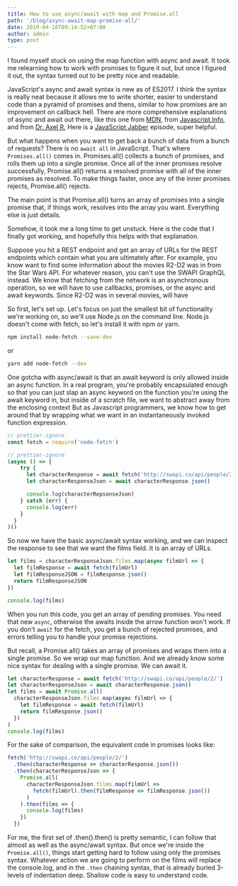```yaml
---
title: How to use async/await with map and Promise.all
path: '/blog/async-await-map-promise-all/'
date: 2019-04-16T09:14:52+07:00
author: admin
type: post
---
```


I found myself stuck on using the map function with async and await. It took me relearning how to work with promises to figure it out, but once I figured it out, the syntax turned out to be pretty nice and readable.

JavaScript's async and await syntax is new as of ES2017. I think the syntax is really neat because it allows me to write shorter, easier to understand code than a pyramid of promises and thens, similar to how promises are an improvement on callback hell. There are more comprehensive explanations of async and await out there, like this one from [MDN](https://developer.mozilla.org/en-US/docs/Web/JavaScript/Reference/Statements/async_function), from [Javascript.Info](https://javascript.info/async-await), and from [Dr. Axel R.](http://2ality.com/2016/10/async-function-tips.html) Here is a [JavaScript Jabber](https://devchat.tv/js-jabber/jsj-329-promises-promise-finally-and-async-await-with-valeri-karpov/) episode, super helpful.

But what happens when you want to get back a bunch of data from a bunch of requests? There is no `await all` in JavaScript. That's where `Promises.all()` comes in. Promises.all() collects a bunch of promises, and rolls them up into a single promise. Once all of the inner promises resolve successfully, Promise.all() returns a resolved promise with all of the inner promises as resolved. To make things faster, once any of the inner promises rejects, Promise.all() rejects.

The main point is that Promise.all() turns an array of promises into a single promise that, if things work, resolves into the array you want. Everything else is just details.

Somehow, it took me a long time to get unstuck. Here is the code that I finally got working, and hopefully this helps with that explanation.

Suppose you hit a REST endpoint and get an array of URLs for the REST endpoints which contain what you are ultimately after. For example, you know want to find some information about the movies R2-D2 was in from the Star Wars API. For whatever reason, you can't use the SWAPI GraphQL instead. We know that fetching from the network is an asynchronous operation, so we will have to use callbacks, promises, or the async and await keywords. Since R2-D2 was in several movies, will have

So first, let's set up. Let's focus on just the smallest bit of functionality we're working on, so we'll use Node.js on the command line. Node.js doesn't come with fetch, so let's install it with npm or yarn.

```bash
npm install node-fetch --save-dev
```

or

```bash
yarn add node-fetch --dev
```

One gotcha with async/await is that an await keyword is only allowed inside an async function. In a real program, you're probably encapsulated enough so that you can just slap an async keyword on the function you're using the await keyword in, but inside of a scratch file, we want to abstract away from the enclosing context But as Javascript programmers, we know how to get around that by wrapping what we want in an instantaneously invoked function expression.

```javascript
// prettier-ignore
const fetch = require('node-fetch')

// prettier-ignore
(async () => {
    try {
      let characterResponse = await fetch('http://swapi.co/api/people/2/')
      let characterResponseJson = await characterResponse.json()

      console.log(characterRepsonseJson)
    } catch (err) {
      console.log(err)
    }
  }
)()
```

So now we have the basic async/await syntax working, and we can inspect the response to see that we want the films field. It is an array of URLs.

```javascript
let films = characterResponseJson.films.map(async filmUrl => {
  let filmResponse = await fetch(filmUrl)
  let filmResponseJSON = filmResponse.json()
  return filmResponseJSON
})

console.log(films)
```

When you run this code, you get an array of pending promises. You need that new `async`, otherwise the awaits inside the arrow function won't work. If you don't `await` for the fetch, you get a bunch of rejected promises, and errors telling you to handle your promise rejections.

But recall, a Promise.all() takes an array of promises and wraps them into a single promise. So we wrap our map function. And we already know some nice syntax for dealing with a single promise. We can await it.

```javascript
let characterResponse = await fetch('http://swapi.co/api/people/2/')
let characterResponseJson = await characterResponse.json()
let films = await Promise.all(
  characterResponseJson.films.map(async filmUrl => {
    let filmResponse = await fetch(filmUrl)
    return filmResponse.json()
  })
)
console.log(films)
```

For the sake of comparison, the equivalent code in promises looks like:

```javascript
fetch('http://swapi.co/api/people/2/')
  .then(characterResponse => characterResponse.json())
  .then(characterResponseJson => {
    Promise.all(
      characterResponseJson.films.map(filmUrl =>
        fetch(filmUrl).then(filmResponse => filmResponse.json())
      )
    ).then(films => {
      console.log(films)
    })
  })
```

For me, the first set of .then().then() is pretty semantic, I can follow that almost as well as the async/await syntax. But once we're inside the `Promise.all()`, things start getting hard to follow using only the promises syntax. Whatever action we are going to perform on the films will replace the console.log, and in the `.then` chaining syntax, that is already buried 3-levels of indentation deep. Shallow code is easy to understand code.
